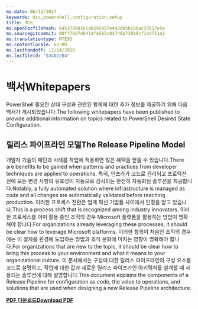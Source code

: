 ```yaml
---
ms.date: 06/12/2017
keywords: dsc,powershell,configuration,setup
title: 백서
ms.openlocfilehash: 645378802e1ab592857e442db5bc86ac33817e5e
ms.sourcegitcommit: 00ff76d7d9414fe585c04740b739b9cf14d711e1
ms.translationtype: MTE95
ms.contentlocale: ko-KR
ms.lasthandoff: 12/14/2018
ms.locfileid: "53402284"
---
```

# <a name="whitepapers"></a><span data-ttu-id="6ac3d-103">백서</span><span class="sxs-lookup"><span data-stu-id="6ac3d-103">Whitepapers</span></span>

<span data-ttu-id="6ac3d-104">PowerShell 필요한 상태 구성과 관련된 항목에 대한 추가 정보를 제공하기 위해 다음 백서가 게시되었습니다.</span><span class="sxs-lookup"><span data-stu-id="6ac3d-104">The following whitepapers have been published to provide additional information on topics related to PowerShell Desired State Configuration.</span></span>

## <a name="the-release-pipeline-model"></a><span data-ttu-id="6ac3d-105">릴리스 파이프라인 모델</span><span class="sxs-lookup"><span data-stu-id="6ac3d-105">The Release Pipeline Model</span></span>
<span data-ttu-id="6ac3d-106">개발자 기술의 패턴과 사례를 작업에 적용하면 많은 혜택을 얻을 수 있습니다.</span><span class="sxs-lookup"><span data-stu-id="6ac3d-106">There are benefits to be gained when patterns and practices from developer techniques are applied to operations.</span></span> <span data-ttu-id="6ac3d-107">특히, 인프라가 코드로 관리되고 프로덕션 전에 모든 변경 사항의 유효성이 자동으로 검사되는 완전히 자동화된 솔루션을 제공합니다.</span><span class="sxs-lookup"><span data-stu-id="6ac3d-107">Notably, a fully automated solution where infrastructure is managed as code and all changes are automatically validated before reaching production.</span></span> <span data-ttu-id="6ac3d-108">이러한 프로세스 전환은 업계 혁신 기업들 사이에서 인정을 받고 있습니다.</span><span class="sxs-lookup"><span data-stu-id="6ac3d-108">This is a process shift that is recognized among industry innovators.</span></span> <span data-ttu-id="6ac3d-109">이러한 프로세스를 이미 활용 중인 조직의 경우 Microsoft 플랫폼을 활용하는 방법이 명확해야 합니다.</span><span class="sxs-lookup"><span data-stu-id="6ac3d-109">For organizations already leveraging these processes, it should be clear how to leverage Microsoft platforms.</span></span> <span data-ttu-id="6ac3d-110">이러한 항목이 처음인 조직의 경우에는 이 절차를 환경에 도입하는 방법과 조직 문화에 미치는 영향이 명확해야 합니다.</span><span class="sxs-lookup"><span data-stu-id="6ac3d-110">For organizations that are new to the topic, it should be clear how to bring this process to your environment and what it means to your organizational culture.</span></span> <span data-ttu-id="6ac3d-111">이 문서에서는 구성에 대한 릴리스 파이프라인의 구성 요소를 코드로 설명하고, 작업에 대한 값과 새로운 릴리스 파이프라인 아키텍처를 설계할 때 사용되는 솔루션에 대해 설명합니다.</span><span class="sxs-lookup"><span data-stu-id="6ac3d-111">This document explains the components of a Release Pipeline for configuration as code, the value to operations, and solutions that are used when designing a new Release Pipeline architecture.</span></span>

<span data-ttu-id="6ac3d-112">**[PDF 다운로드](http://aka.ms/thereleasepipelinemodelpdf)**</span><span class="sxs-lookup"><span data-stu-id="6ac3d-112">**[Download PDF](http://aka.ms/thereleasepipelinemodelpdf)**</span></span>